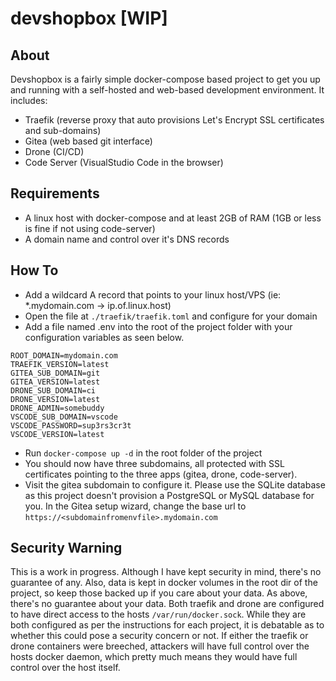 # devshopbox [WIP]

## About

Devshopbox is a fairly simple docker-compose based project to get you up and running with a self-hosted and web-based development environment. It includes:

- Traefik (reverse proxy that auto provisions Let's Encrypt SSL certificates and sub-domains)
- Gitea (web based git interface)
- Drone (CI/CD)
- Code Server (VisualStudio Code in the browser)

## Requirements

- A linux host with docker-compose and at least 2GB of RAM (1GB or less is fine if not using code-server)
- A domain name and control over it's DNS records

## How To

- Add a wildcard A record that points to your linux host/VPS (ie: \*.mydomain.com -> ip.of.linux.host)
- Open the file at `./traefik/traefik.toml` and configure for your domain
- Add a file named .env into the root of the project folder with your configuration variables as seen below.

```
ROOT_DOMAIN=mydomain.com
TRAEFIK_VERSION=latest
GITEA_SUB_DOMAIN=git
GITEA_VERSION=latest
DRONE_SUB_DOMAIN=ci
DRONE_VERSION=latest
DRONE_ADMIN=somebuddy
VSCODE_SUB_DOMAIN=vscode
VSCODE_PASSWORD=sup3rs3cr3t
VSCODE_VERSION=latest
```

- Run `docker-compose up -d` in the root folder of the project
- You should now have three subdomains, all protected with SSL certificates pointing to the three apps (gitea, drone, code-server).
- Visit the gitea subdomain to configure it. Please use the SQLite database as this project doesn't provision a PostgreSQL or MySQL database for you. In the Gitea setup wizard, change the base url to `https://<subdomainfromenvfile>.mydomain.com`

## Security Warning

This is a work in progress. Although I have kept security in mind, there's no guarantee of any. Also, data is kept in docker volumes in the root dir of the project, so keep those backed up if you care about your data. As above, there's no guarantee about your data. Both traefik and drone are configured to have direct access to the hosts `/var/run/docker.sock`. While they are both configured as per the instructions for each project, it is debatable as to whether this could pose a security concern or not. If either the traefik or drone containers were breeched, attackers will have full control over the hosts docker daemon, which pretty much means they would have full control over the host itself.
